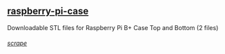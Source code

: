 <div class="gitDiv">
    <div class="detailsDiv">
        <h2><a href="https://fullborelabs.com/26663-raspberry-pi-case" target="_blank">raspberry-pi-case </a></h2>
        <p>Downloadable STL files for Raspberry Pi B+ Case Top and Bottom (2 files)</p>
        <h6><a href="https://fullborelabs.com/wp/git-scripts/raspberry-pi-case/details-scrape.cgi" target="_blank" class="scrapeLink">scrape</a></h6>
    </div>
</div>
